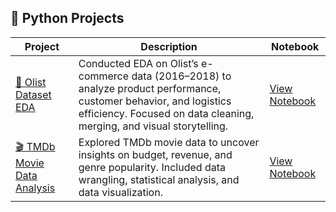 ## 🐍 Python Projects

| Project | Description | Notebook |
|--------|-------------|----------|
| [🛒 Olist Dataset EDA](https://www.kaggle.com/datasets/olistbr/brazilian-ecommerce) | Conducted EDA on Olist’s e-commerce data (2016–2018) to analyze product performance, customer behavior, and logistics efficiency. Focused on data cleaning, merging, and visual storytelling. | [View Notebook](https://github.com/keshav-9636/python_projects/blob/main/Olist%20Dataset%20EDA.ipynb) |
| [🎬 TMDb Movie Data Analysis](https://www.kaggle.com/datasets/tmdb/tmdb-movie-metadata) | Explored TMDb movie data to uncover insights on budget, revenue, and genre popularity. Included data wrangling, statistical analysis, and data visualization. | [View Notebook](https://github.com/keshav-9636/python_projects/blob/main/TmDB%20Data%20Analysis%20using%20python.ipynb) |
